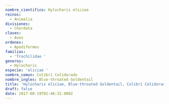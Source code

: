 ```yaml
---
nombre_cientifico: Hylocharis eliciae
reinos:
  - Animalia
divisiones:
  - Chordata
clases:
  - Aves
ordenes:
  - Apodiformes
familias:
  - 'Trochilidae '
generos:
  - Hylocharis
especie: 'eliciae '
nombre_comun: Colibrí Colidorado
nombre_ingles: Blue-throated Goldentail
title: 'Hylocharis eliciae, Blue-throated Goldentail, Colibrí Colidorado'
draft: false
date: 2017-08-19T02:46:32.000Z
---
```


